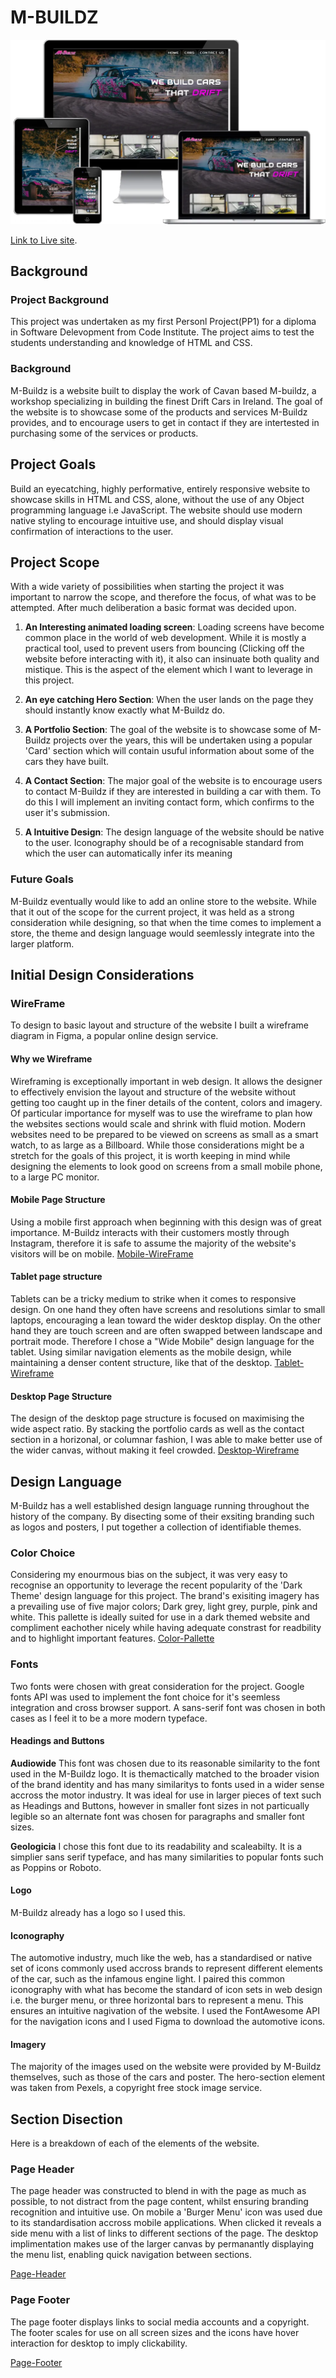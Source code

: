 # M-BUILDZ

![README Cover Image](./assets/docs/readme-cover-img.webp)

[Link to Live site](https://pearsedarcy.github.io/m-buildz/).

## Background

### Project Background

This project was undertaken as my first Personl Project(PP1) for a diploma in Software Delevopment from Code Institute. The project aims to test the students understanding and knowledge of HTML and CSS.

### Background

M-Buildz is a website built to display the work of Cavan based M-buildz, a workshop specializing in building the finest Drift Cars in Ireland.
The goal of the website is to showcase some of the products and services M-Buildz provides, and to encourage users to get in contact if they are intertested in purchasing some of the services or products.

## Project Goals

Build an eyecatching, highly performative, entirely responsive website to showcase skills in HTML and CSS, alone, without the use of any Object programming language i.e JavaScript. The website should use modern native styling to encourage intuitive use, and should display visual confirmation of interactions to the user.

## Project Scope

With a wide variety of possibilities when starting the project it was important to narrow the scope, and therefore the focus, of what was to be attempted. After much deliberation a basic format was decided upon.

1. **An Interesting animated loading screen**:
   Loading screens have become common place in the world of web development. While it is mostly a practical tool, used to prevent users from bouncing (Clicking off the website before interacting with it), it also can insinuate both quality and mistique. This is the aspect of the element which I want to leverage in this project.

2. **An eye catching Hero Section**: When the user lands on the page they should instantly know exactly what M-Buildz do.

3. **A Portfolio Section**: The goal of the website is to showcase some of M-Buildz projects over the years, this will be undertaken using a popular 'Card' section which will contain usuful information about some of the cars they have built.

4. **A Contact Section**: The major goal of the website is to encourage users to contact M-Buildz if they are interested in building a car with them. To do this I will implement an inviting contact form, which confirms to the user it's submission.

5. **A Intuitive Design**: The design language of the website should be native to the user. Iconography should be of a recognisable standard from which the user can automatically infer its meaning

### Future Goals

M-Buildz eventually would like to add an online store to the website. While that it out of the scope for the current project, it was held as a strong consideration while designing, so that when the time comes to implement a store, the theme and design language would seemlessly integrate into the larger platform.

## Initial Design Considerations

### WireFrame

To design to basic layout and structure of the website I built a wireframe diagram in Figma, a popular online design service.

#### Why we Wireframe

Wireframing is exceptionally important in web design. It allows the designer to effectively envision the layout and structure of the website without getting too caught up in the finer details of the content, colors and imagery. Of particular importance for myself was to use the wireframe to plan how the websites sections would scale and shrink with fluid motion. Modern websites need to be prepared to be viewed on screens as small as a smart watch, to as large as a Billboard. While those considerations might be a stretch for the goals of this project, it is worth keeping in mind while designing the elements to look good on screens from a small mobile phone, to a large PC monitor.

#### Mobile Page Structure

Using a mobile first approach when beginning with this design was of great importance. M-Buildz interacts with their customers mostly through Instagram, therefore it is safe to assume the majority of the website's visitors will be on mobile.
[Mobile-WireFrame](URL)

#### Tablet page structure

Tablets can be a tricky medium to strike when it comes to responsive design. On one hand they often have screens and resolutions simlar to small laptops, encouraging a lean toward the wider desktop display. On the other hand they are touch screen and are often swapped between landscape and portrait mode. Therefore I chose a "Wide Mobile" design language for the tablet. Using similar navigation elements as the mobile design, while maintaining a denser content structure, like that of the desktop.
[Tablet-Wireframe](URL)

#### Desktop Page Structure

The design of the desktop page structure is focused on maximising the wide aspect ratio. By stacking the portfolio cards as well as the contact section in a horizonal, or columnar fashion, I was able to make better use of the wider canvas, without making it feel crowded.
[Desktop-Wireframe](URL)

## Design Language

M-Buildz has a well established design language running throughout the history of the company. By disecting some of their exsiting branding such as logos and posters, I put together a collection of identifiable themes.

### Color Choice

Considering my enourmous bias on the subject, it was very easy to recognise an opportunity to leverage the recent popularity of the 'Dark Theme' design language for this project. The brand's exisiting imagery has a prevailing use of five major colors; Dark grey, light grey, purple, pink and white. This pallette is ideally suited for use in a dark themed website and compliment eachother nicely while having adequate constrast for readbility and to highlight important features.
[Color-Pallette](URL)

### Fonts

Two fonts were chosen with great consideration for the project. Google fonts API was used to implement the font choice for it's seemless integration and cross browser support. A sans-serif font was chosen in both cases as I feel it to be a more modern typeface.

#### Headings and Buttons

**Audiowide** This font was chosen due to its reasonable similarity to the font used in the M-Buildz logo. It is themactically matched to the broader vision of the brand identity and has many similaritys to fonts used in a wider sense accross the motor industry. It was ideal for use in larger pieces of text such as Headings and Buttons, however in smaller font sizes in not particually legible so an alternate font was chosen for paragraphs and smaller font sizes.

**Geologicia** I chose this font due to its readability and scaleabilty. It is a simplier sans serif typeface, and has many similarities to popular fonts such as Poppins or Roboto.

#### Logo

M-Buildz already has a logo so I used this.

#### Iconography

The automotive industry, much like the web, has a standardised or native set of icons commonly used accross brands to represent different elements of the car, such as the infamous engine light. I paired this common iconography with what has become the standard of icon sets in web design i.e. the burger menu, or three horizontal bars to represent a menu. This ensures an intuitive nagivation of the website. I used the FontAwesome API for the navigation icons and I used Figma to download the automotive icons.

#### Imagery

The majority of the images used on the website were provided by M-Buildz themselves, such as those of the cars and poster. The hero-section element was taken from Pexels, a copyright free stock image service.

## Section Disection

Here is a breakdown of each of the elements of the website.

### Page Header

The page header was constructed to blend in with the page as much as possible, to not distract from the page content, whilst ensuring branding recognition and intuitive use. On mobile a 'Burger Menu' icon was used due to its standardisation accross mobile applications. When clicked it reveals a side menu with a list of links to different sections of the page. The desktop implimentation makes use of the larger canvas by permanantly displaying the menu list, enabling quick navigation between sections.

[Page-Header](URL)

### Page Footer

The page footer displays links to social media accounts and a copyright. The footer scales for use on all screen sizes and the icons have hover interaction for desktop to imply clickability.

[Page-Footer](URL)
